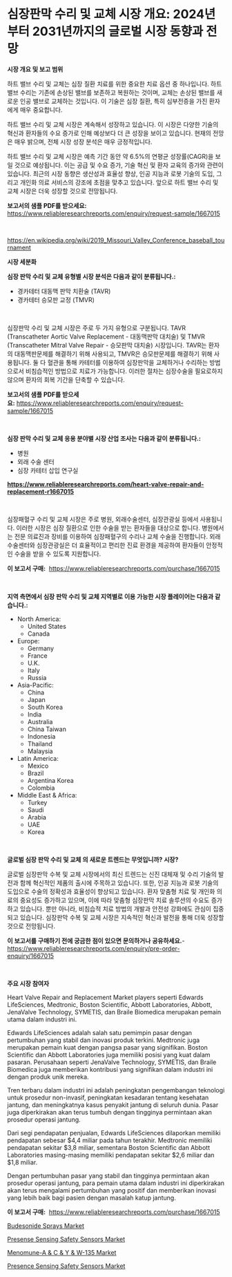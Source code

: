 <p><h1>심장판막 수리 및 교체 시장 개요: 2024년부터 2031년까지의 글로벌 시장 동향과 전망</h1></p><p><strong>시장 개요 및 보고 범위</strong></p>
<p><p>하트 밸브 수리 및 교체는 심장 질환 치료를 위한 중요한 치료 옵션 중 하나입니다. 하트 밸브 수리는 기존에 손상된 밸브를 보존하고 복원하는 것이며, 교체는 손상된 밸브를 새로운 인공 밸브로 교체하는 것입니다. 이 기술은 심장 질환, 특히 심부전증을 가진 환자에게 매우 중요합니다.</p><p>하트 밸브 수리 및 교체 시장은 계속해서 성장하고 있습니다. 이 시장은 다양한 기술의 혁신과 환자들의 수요 증가로 인해 예상보다 더 큰 성장을 보이고 있습니다. 현재의 전망은 매우 밝으며, 전체 시장 성장 분석은 매우 긍정적입니다.</p><p>하트 밸브 수리 및 교체 시장은 예측 기간 동안 약 6.5%의 연평균 성장률(CAGR)을 보일 것으로 예상됩니다. 이는 공급 및 수요 증가, 기술 혁신 및 환자 교육의 증가와 관련이 있습니다. 최근의 시장 동향은 생산성과 효율성 향상, 인공 지능과 로봇 기술의 도입, 그리고 개인화 의료 서비스의 강조에 초점을 맞추고 있습니다. 앞으로 하트 밸브 수리 및 교체 시장은 더욱 성장할 것으로 전망됩니다.</p></p>
<p><strong>보고서의 샘플 PDF를 받으세요:</strong> <a href="https://www.reliableresearchreports.com/enquiry/request-sample/1667015">https://www.reliableresearchreports.com/enquiry/request-sample/1667015</a></p>
<p>&nbsp;</p>
<p><a href="https://en.wikipedia.org/wiki/2019_Missouri_Valley_Conference_baseball_tournament">https://en.wikipedia.org/wiki/2019_Missouri_Valley_Conference_baseball_tournament</a></p>
<p><strong>시장 세분화</strong></p>
<p><strong>심장 판막 수리 및 교체 유형별 시장 분석은 다음과 같이 분류됩니다.:</strong></p>
<p><ul><li>경카테터 대동맥 판막 치환술 (TAVR)</li><li>경카테터 승모판 교정 (TMVR)</li></ul></p>
<p>&nbsp;</p>
<p><p>심장판막 수리 및 교체 시장은 주로 두 가지 유형으로 구분됩니다. TAVR (Transcatheter Aortic Valve Replacement - 대동맥판막 대치술) 및 TMVR (Transcatheter Mitral Valve Repair - 승모판막 대치술) 시장입니다. TAVR는 환자의 대동맥판문제를 해결하기 위해 사용되고, TMVR은 승모판문제를 해결하기 위해 사용됩니다. 둘 다 혈관을 통해 카테터를 이용하여 심장판막을 교체하거나 수리하는 방법으로서 비침습적인 방법으로 치료가 가능합니다. 이러한 절차는 심장수술을 필요로하지 않으며 환자의 회복 기간을 단축할 수 있습니다.</p></p>
<p><strong>보고서의 샘플 PDF를 받으세요:</strong>&nbsp;<a href="https://www.reliableresearchreports.com/enquiry/request-sample/1667015">https://www.reliableresearchreports.com/enquiry/request-sample/1667015</a></p>
<p>&nbsp;</p>
<p><strong> 심장 판막 수리 및 교체 응용 분야별 시장 산업 조사는 다음과 같이 분류됩니다.:</strong></p>
<p><ul><li>병원</li><li>외래 수술 센터</li><li>심장 카테터 삽입 연구실</li></ul></p>
<p><strong><a href="https://www.reliableresearchreports.com/heart-valve-repair-and-replacement-r1667015">https://www.reliableresearchreports.com/heart-valve-repair-and-replacement-r1667015</a></strong></p>
<p>&nbsp;</p>
<p><p>심장패혈구 수리 및 교체 시장은 주로 병원, 외래수술센터, 심장관광실 등에서 사용됩니다. 이러한 시장은 심장 질환으로 인한 수술을 받는 환자들을 대상으로 합니다. 병원에서는 전문 의료진과 장비를 이용하여 심장패혈구의 수리나 교체 수술을 진행합니다. 외래수술센터와 심장관광실은 더 효율적이고 편리한 진료 환경을 제공하여 환자들이 안정적인 수술을 받을 수 있도록 지원합니다.</p></p>
<p><strong>이 보고서 구매:</strong>&nbsp; <a href="https://www.reliableresearchreports.com/purchase/1667015">https://www.reliableresearchreports.com/purchase/1667015</a></p>
<p>&nbsp;</p>
<p><strong>지역 측면에서 심장 판막 수리 및 교체 지역별로 이용 가능한 시장 플레이어는 다음과 같습니다.:</strong></p>
<p><ul>
    <li>
        North America:
        <ul>
            <li>United States</li>
            <li>Canada</li>
        </ul>
    </li>
    <li>
        Europe:
        <ul>
            <li>Germany</li>
            <li>France</li>
            <li>U.K.</li>
            <li>Italy</li>
            <li>Russia</li>
        </ul>
    </li>
    <li>
        Asia-Pacific:
        <ul>
            <li>China</li>
            <li>Japan</li>
            <li>South Korea</li>
            <li>India</li>
            <li>Australia</li>
            <li>China Taiwan</li>
            <li>Indonesia</li>
            <li>Thailand</li>
            <li>Malaysia</li>
        </ul>
    </li>
    <li>
        Latin America:
        <ul>
            <li>Mexico</li>
            <li>Brazil</li>
            <li>Argentina Korea</li>
            <li>Colombia</li>
        </ul>
    </li>
    <li>
        Middle East & Africa:
        <ul>
            <li>Turkey</li>
            <li>Saudi</li>
            <li>Arabia</li>
            <li>UAE</li>
            <li>Korea</li>
        </ul>
    </li>
    </ul></p>
<p>&nbsp;</p>
<p><strong>글로벌 심장 판막 수리 및 교체 의 새로운 트렌드는 무엇입니까? 시장?</strong></p>
<p><p>글로벌 심장판막 수복 및 교체 시장에서의 최신 트렌드는 신진 대체재 및 수리 기술의 발전과 함께 혁신적인 제품의 출시에 주목하고 있습니다. 또한, 인공 지능과 로봇 기술의 도입으로 수술의 정확성과 효율성이 향상되고 있습니다. 환자 맞춤형 치료 및 개인화 의료의 중요성도 증가하고 있으며, 이에 따라 맞춤형 심장판막 치료 솔루션의 수요도 증가하고 있습니다. 뿐만 아니라, 비침습적 치료 방법의 개발과 안전성 강화에도 관심이 집중되고 있습니다. 심장판막 수복 및 교체 시장은 지속적인 혁신과 발전을 통해 더욱 성장할 것으로 전망됩니다.</p></p>
<p><strong>이 보고서를 구매하기 전에 궁금한 점이 있으면 문의하거나 공유하세요.</strong>- <a href="https://www.reliableresearchreports.com/enquiry/pre-order-enquiry/1667015">https://www.reliableresearchreports.com/enquiry/pre-order-enquiry/1667015</a></p>
<p>&nbsp;</p>
<p><strong>주요 시장 참여자</strong></p>
<p><p>Heart Valve Repair and Replacement Market players seperti Edwards LifeSciences, Medtronic, Boston Scientific, Abbott Laboratories, Abbott, JenaValve Technology, SYMETIS, dan Braile Biomedica merupakan pemain utama dalam industri ini. </p><p>Edwards LifeSciences adalah salah satu pemimpin pasar dengan pertumbuhan yang stabil dan inovasi produk terkini. Medtronic juga merupakan pemain kuat dengan pangsa pasar yang signifikan. Boston Scientific dan Abbott Laboratories juga memiliki posisi yang kuat dalam pasaran. Perusahaan seperti JenaValve Technology, SYMETIS, dan Braile Biomedica juga memberikan kontribusi yang signifikan dalam industri ini dengan produk unik mereka.</p><p>Tren terbaru dalam industri ini adalah peningkatan pengembangan teknologi untuk prosedur non-invasif, peningkatan kesadaran tentang kesehatan jantung, dan meningkatnya kasus penyakit jantung di seluruh dunia. Pasar juga diperkirakan akan terus tumbuh dengan tingginya permintaan akan prosedur operasi jantung.</p><p>Dari segi pendapatan penjualan, Edwards LifeSciences dilaporkan memiliki pendapatan sebesar $4,4 miliar pada tahun terakhir. Medtronic memiliki pendapatan sekitar $3,8 miliar, sementara Boston Scientific dan Abbott Laboratories masing-masing memiliki pendapatan sekitar $2,6 miliar dan $1,8 miliar.</p><p>Dengan pertumbuhan pasar yang stabil dan tingginya permintaan akan prosedur operasi jantung, para pemain utama dalam industri ini diperkirakan akan terus mengalami pertumbuhan yang positif dan memberikan inovasi yang lebih baik bagi pasien dengan masalah katup jantung.</p></p>
<p><strong>이 보고서 구매:</strong>&nbsp;&nbsp;<a href="https://www.reliableresearchreports.com/purchase/1667015">https://www.reliableresearchreports.com/purchase/1667015</a></p>
<p><p><a href="https://issuu.com/reportprime-2/docs/budesonide-sprays-market-size-2030.pptx">Budesonide Sprays Market</a></p><p><a href="https://github.com/michealerrygz/Market-Research-Report-List-1/blob/main/presense-sensing-safety-sensors-market.md">Presense Sensing Safety Sensors Market</a></p><p><a href="https://issuu.com/reportprime-2/docs/menomune-a-c-y-w-135-market-size-2030.pptx">Menomune-A & C & Y & W-135 Market</a></p><p><a href="https://github.com/kairirfan6/Market-Research-Report-List-1/blob/main/presence-sensing-safety-sensors-market.md">Presence Sensing Safety Sensors Market</a></p></p>